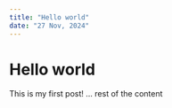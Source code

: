 ```yaml
---
title: "Hello world"
date: "27 Nov, 2024"
---
```


# Hello world

This is my first post!
... rest of the content
